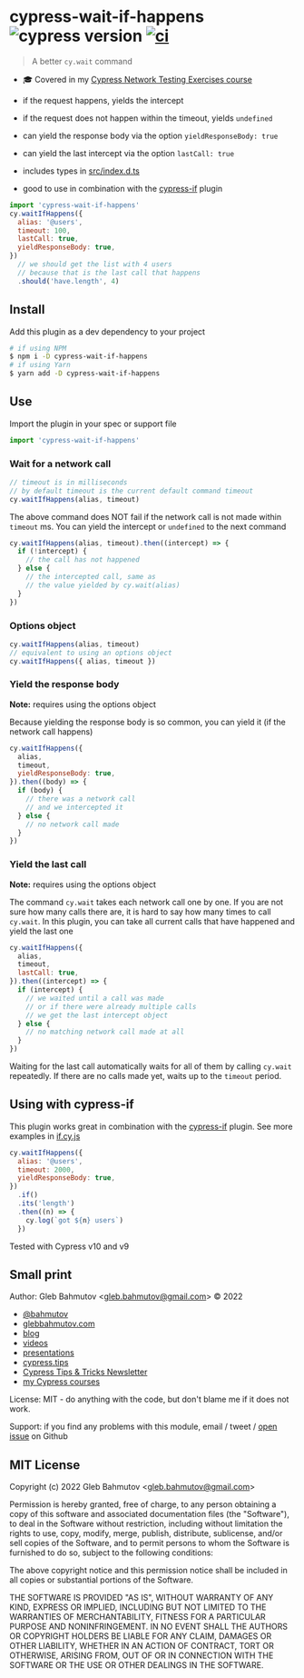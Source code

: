 # cypress-wait-if-happens ![cypress version](https://img.shields.io/badge/cypress-10.8.0-brightgreen) [![ci](https://github.com/bahmutov/cypress-wait-if-happens/actions/workflows/ci.yml/badge.svg?branch=main)](https://github.com/bahmutov/cypress-wait-if-happens/actions/workflows/ci.yml)

> A better `cy.wait` command

- 🎓 Covered in my [Cypress Network Testing Exercises course](https://cypress.tips/courses/network-testing)

- if the request happens, yields the intercept
- if the request does not happen within the timeout, yields `undefined`
- can yield the response body via the option `yieldResponseBody: true`
- can yield the last intercept via the option `lastCall: true`
- includes types in [src/index.d.ts](./src/index.d.ts)
- good to use in combination with the [cypress-if](https://github.com/bahmutov/cypress-if) plugin

```js
import 'cypress-wait-if-happens'
cy.waitIfHappens({
  alias: '@users',
  timeout: 100,
  lastCall: true,
  yieldResponseBody: true,
})
  // we should get the list with 4 users
  // because that is the last call that happens
  .should('have.length', 4)
```

## Install

Add this plugin as a dev dependency to your project

```bash
# if using NPM
$ npm i -D cypress-wait-if-happens
# if using Yarn
$ yarn add -D cypress-wait-if-happens
```

## Use

Import the plugin in your spec or support file

```js
import 'cypress-wait-if-happens'
```

### Wait for a network call

```js
// timeout is in milliseconds
// by default timeout is the current default command timeout
cy.waitIfHappens(alias, timeout)
```

The above command does NOT fail if the network call is not made within `timeout` ms. You can yield the intercept or `undefined` to the next command

```js
cy.waitIfHappens(alias, timeout).then((intercept) => {
  if (!intercept) {
    // the call has not happened
  } else {
    // the intercepted call, same as
    // the value yielded by cy.wait(alias)
  }
})
```

### Options object

```js
cy.waitIfHappens(alias, timeout)
// equivalent to using an options object
cy.waitIfHappens({ alias, timeout })
```

### Yield the response body

**Note:** requires using the options object

Because yielding the response body is so common, you can yield it (if the network call happens)

```js
cy.waitIfHappens({
  alias,
  timeout,
  yieldResponseBody: true,
}).then((body) => {
  if (body) {
    // there was a network call
    // and we intercepted it
  } else {
    // no network call made
  }
})
```

### Yield the last call

**Note:** requires using the options object

The command `cy.wait` takes each network call one by one. If you are not sure how many calls there are, it is hard to say how many times to call `cy.wait`. In this plugin, you can take all current calls that have happened and yield the last one

```js
cy.waitIfHappens({
  alias,
  timeout,
  lastCall: true,
}).then((intercept) => {
  if (intercept) {
    // we waited until a call was made
    // or if there were already multiple calls
    // we get the last intercept object
  } else {
    // no matching network call made at all
  }
})
```

Waiting for the last call automatically waits for all of them by calling `cy.wait` repeatedly. If there are no calls made yet, waits up to the `timeout` period.

## Using with cypress-if

This plugin works great in combination with the [cypress-if](https://github.com/bahmutov/cypress-if) plugin. See more examples in [if.cy.js](./cypress/e2e/if.cy.js)

```js
cy.waitIfHappens({
  alias: '@users',
  timeout: 2000,
  yieldResponseBody: true,
})
  .if()
  .its('length')
  .then((n) => {
    cy.log(`got ${n} users`)
  })
```

Tested with Cypress v10 and v9

## Small print

Author: Gleb Bahmutov &lt;gleb.bahmutov@gmail.com&gt; &copy; 2022

- [@bahmutov](https://twitter.com/bahmutov)
- [glebbahmutov.com](https://glebbahmutov.com)
- [blog](https://glebbahmutov.com/blog)
- [videos](https://www.youtube.com/glebbahmutov)
- [presentations](https://slides.com/bahmutov)
- [cypress.tips](https://cypress.tips)
- [Cypress Tips & Tricks Newsletter](https://cypresstips.substack.com/)
- [my Cypress courses](https://cypress.tips/courses)

License: MIT - do anything with the code, but don't blame me if it does not work.

Support: if you find any problems with this module, email / tweet /
[open issue](https://github.com/bahmutov/cypress-wait-if-happens/issues) on Github

## MIT License

Copyright (c) 2022 Gleb Bahmutov &lt;gleb.bahmutov@gmail.com&gt;

Permission is hereby granted, free of charge, to any person
obtaining a copy of this software and associated documentation
files (the "Software"), to deal in the Software without
restriction, including without limitation the rights to use,
copy, modify, merge, publish, distribute, sublicense, and/or sell
copies of the Software, and to permit persons to whom the
Software is furnished to do so, subject to the following
conditions:

The above copyright notice and this permission notice shall be
included in all copies or substantial portions of the Software.

THE SOFTWARE IS PROVIDED "AS IS", WITHOUT WARRANTY OF ANY KIND,
EXPRESS OR IMPLIED, INCLUDING BUT NOT LIMITED TO THE WARRANTIES
OF MERCHANTABILITY, FITNESS FOR A PARTICULAR PURPOSE AND
NONINFRINGEMENT. IN NO EVENT SHALL THE AUTHORS OR COPYRIGHT
HOLDERS BE LIABLE FOR ANY CLAIM, DAMAGES OR OTHER LIABILITY,
WHETHER IN AN ACTION OF CONTRACT, TORT OR OTHERWISE, ARISING
FROM, OUT OF OR IN CONNECTION WITH THE SOFTWARE OR THE USE OR
OTHER DEALINGS IN THE SOFTWARE.
